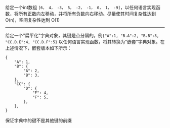 给定一个int数组 `[6， 4， -3， 5， -2， -1， 0， 1， -9]`，以任何语言实现函数，将所有正数向左移动，并将所有负数向右移动。尽量使其时间复杂性达到 O(n)，空间复杂性达到 O(1)

*****

给定一个"扁平化"字典对象，其键是点分隔的。例`{"A":1, "B.A":2, "B.B":3, "CC.D.E":4, "CC.D.F":5}` 以任何语言实现函数，将其转换为"嵌套"字典对象。在上述情况下，嵌套版本如下所示：
```
{
    "A": 1,
    "B": {
        "A": 2,
        "B": 3,
    },
    "CC": {
        "D": {
            "E": 4,
            "F": 5,
        },
    },
}
```
保证字典中的键不是其他键的前缀
